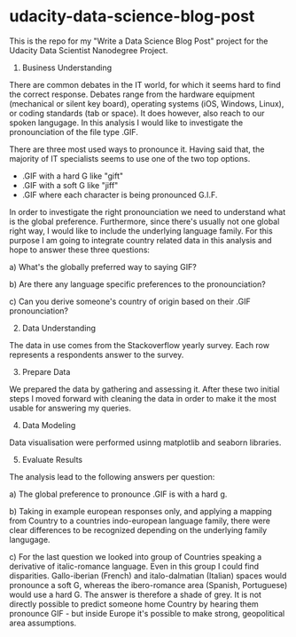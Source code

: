 # udacity-data-science-blog-post

This is the repo for my "Write a Data Science Blog Post" project for the Udacity Data Scientist Nanodegree Project.

1) Business Understanding

There are common debates in the IT world, for which it seems hard to find the correct response. Debates range from the hardware equipment (mechanical or silent key board), operating systems (iOS, Windows, Linux), or coding standards (tab or space). It does however, also reach to our spoken langugage. In this analysis I would like to investigate the pronounciation of the file type .GIF.

There are three most used ways to pronounce it. Having said that, the majority of IT specialists seems to use one of the two top options.
* .GIF with a hard G like "gift"
* .GIF with a soft G like "jiff"
* .GIF where each character is being pronounced G.I.F.

In order to investigate the right pronounciation we need to understand what is the global preference. Furthermore, since there's usually not one global right way, I would like to include the underlying language family. For this purpose I am going to integrate country related data in this analysis and hope to answer these three questions:

a) What's the globally preferred way to saying GIF?

b) Are there any language specific preferences to the pronounciation?

c) Can you derive someone's country of origin based on their .GIF pronounciation?

2) Data Understanding

The data in use comes from the Stackoverflow yearly survey. Each row represents a respondents answer to the survey.

3) Prepare Data

We prepared the data by gathering and assessing it. After these two initial steps I moved forward with cleaning the data in order to make it the most usable for answering my queries.

4) Data Modeling

Data visualisation were performed usinng matplotlib and seaborn libraries.

5) Evaluate Results

The analysis lead to the following answers per question:

a) The global preference to pronounce .GIF is with a hard g.

b) Taking in example european responses only, and applying a mapping from Country to a countries indo-european language family, there were clear differences to be recognized depending on the underlying family langugage.

c) For the last question we looked into group of Countries speaking a derivative of italic-romance language. Even in this group I could find disparities.  Gallo-iberian (French) and italo-dalmatian (Italian) spaces would pronounce a soft G, whereas the ibero-romance area (Spanish, Portuguese) would use a hard G. The answer is therefore a shade of grey. It is not directly possible to predict someone home Country by hearing them pronounce GIF - but inside Europe it's possible to make strong, geopolitical area assumptions.





